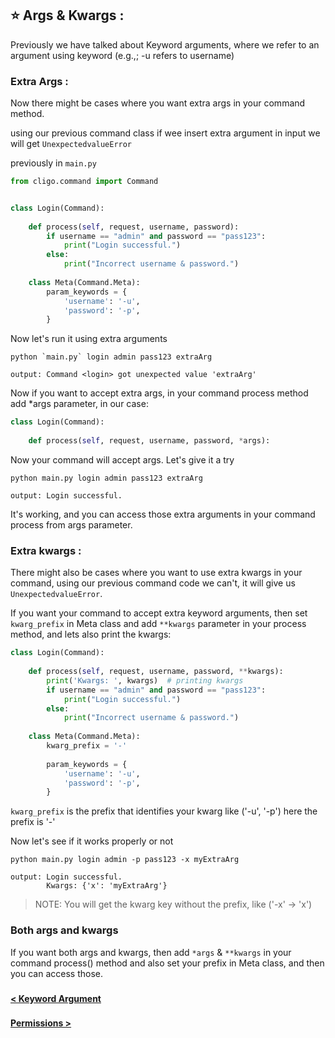 ## ⭐ Args & Kwargs :

Previously we have talked about Keyword arguments, where we refer to an argument
using keyword (e.g.,; -u refers to username)

### Extra Args :

Now there might be cases where you want extra args in your command method.

using our previous command class if wee insert extra argument in input we will
get `UnexpectedvalueError`


previously in `main.py`
```python
from cligo.command import Command


class Login(Command):
    
    def process(self, request, username, password):
        if username == "admin" and password == "pass123":
            print("Login successful.")
        else:
            print("Incorrect username & password.")
    
    class Meta(Command.Meta):
        param_keywords = {
            'username': '-u',
            'password': '-p',
        }
```

Now let's run it using extra arguments
```shell
python `main.py` login admin pass123 extraArg
```

```shell
output: Command <login> got unexpected value 'extraArg'
```

Now if you want to accept extra args, in your command process method add *args 
parameter, in our case: 

```python
class Login(Command):
    
    def process(self, request, username, password, *args):
```
Now your command will accept args. Let's give it a try

```shell
python main.py login admin pass123 extraArg
```

```shell
output: Login successful.
```

It's working, and you can access those extra arguments in your command process
from args parameter.

### Extra kwargs :
There might also be cases where you want to use extra kwargs in your command, using
our previous command code we can't, it will give us `UnexpectedvalueError`.

If you want your command to accept extra keyword arguments, then set `kwarg_prefix`
in Meta class and add `**kwargs` parameter in your process method, and lets 
also print the kwargs:

```python
class Login(Command):
    
    def process(self, request, username, password, **kwargs):
        print('Kwargs: ', kwargs)  # printing kwargs
        if username == "admin" and password == "pass123":
            print("Login successful.")
        else:
            print("Incorrect username & password.")
    
    class Meta(Command.Meta):
        kwarg_prefix = '-'
        
        param_keywords = {
            'username': '-u',
            'password': '-p',
        }
```

`kwarg_prefix` is the prefix that identifies your kwarg like ('-u', '-p') here
the prefix is '-'

Now let's see if it works properly or not

```shell
python main.py login admin -p pass123 -x myExtraArg
```

```shell
output: Login successful.
        Kwargs: {'x': 'myExtraArg'}
```

> NOTE: You will get the kwarg key without the prefix, like ('-x' -> 'x')


### Both args and kwargs
If you want both args and kwargs, then add `*args` & `**kwargs` in your
command process() method and also set your prefix in Meta class, and then
you can access those.

###

[<b> < Keyword Argument </b>](3.KeywordArgument.md)

###

[<b> Permissions > </b>](5.Permissions.md)
